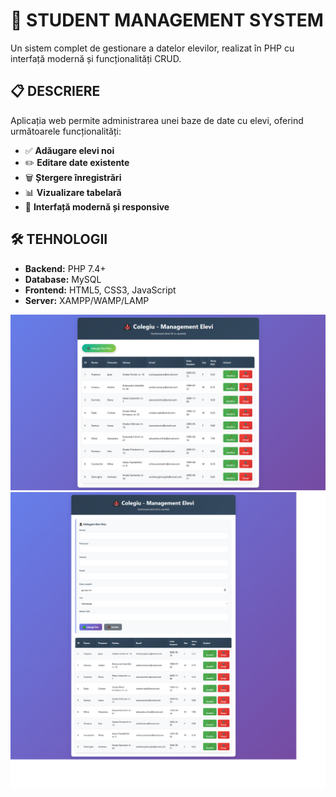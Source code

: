 # 🏫 STUDENT MANAGEMENT SYSTEM

Un sistem complet de gestionare a datelor elevilor, realizat în PHP cu interfață modernă și funcționalități CRUD.

## 📋 DESCRIERE

Aplicația web permite administrarea unei baze de date cu elevi, oferind următoarele funcționalități:
- ✅ **Adăugare elevi noi**
- ✏️ **Editare date existente** 
- 🗑️ **Ștergere înregistrări**
- 📊 **Vizualizare tabelară**
- 🎨 **Interfață modernă și responsive**

## 🛠 TEHNOLOGII

- **Backend:** PHP 7.4+
- **Database:** MySQL
- **Frontend:** HTML5, CSS3, JavaScript
- **Server:** XAMPP/WAMP/LAMP

![sitescreenshot](https://github.com/andypowered/APP-CRUD-SQL/blob/main/index2.png)
![sitescreenshot](https://github.com/andypowered/APP-CRUD-SQL/blob/main/index.png)


